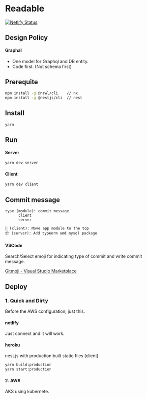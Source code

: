 # Readable

[![Netlify Status](https://api.netlify.com/api/v1/badges/33ff0661-c9e1-4597-aa8e-af6bfed93e93/deploy-status)](https://app.netlify.com/sites/readable-2021/deploys)

## Design Policy

#### Graphal

- One model for Graphql and DB entity.
- Code first. (Not schema first)

## Prerequite

```bash
npm install -g @nrwl/cli    // nx
npm install -g @nestjs/cli  // nest
```

## Install

```bash
yarn
```

## Run

#### Server

```bash
yarn dev server
```

#### Client

```bash
yarn dev client
```

## Commit message

```
type (module): commit message
      client
      server

🚚 (client): Move app module to the top
📦 (server): Add typeorm and mysql package
```

#### VSCode

Search/Select emoji for indicating type of commit and write commit message.

[Gitmoji - Visual Studio Marketplace](https://marketplace.visualstudio.com/items?itemName=Vtrois.gitmoji-vscode)

## Deploy

### 1. Quick and Dirty

Before the AWS configuration, just this.

#### netlify

Just connect and it will work.

#### heroku

nest.js with production built static files (client)

```bash
yarn build:production
yarn start:production
```

#### 2. AWS

AKS using kubernete.

